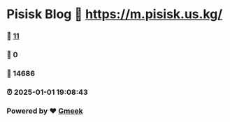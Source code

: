 #  Pisisk Blog :link: https://m.pisisk.us.kg/ 
### :page_facing_up: [11](https://m.pisisk.us.kg//tag.html) 
### :speech_balloon: 0 
### :hibiscus: 14686 
### :alarm_clock: 2025-01-01 19:08:43 
### Powered by :heart: [Gmeek](https://github.com/Meekdai/Gmeek)
